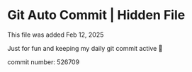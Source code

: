 # Git Auto Commit | Hidden File

This file was added Feb 12, 2025

Just for fun and keeping my daily git commit active 🤪

commit number: 526709
